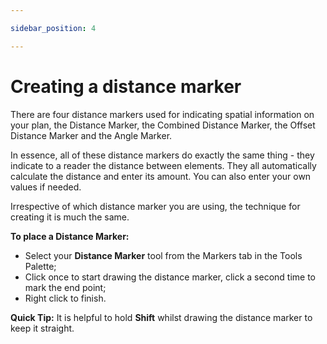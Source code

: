 ```yaml
---

sidebar_position: 4

---
```

# Creating a distance marker

There are four distance markers used for indicating spatial information on your plan, the Distance Marker, the Combined Distance Marker, the Offset Distance Marker and the Angle Marker.

In essence, all of these distance markers do exactly the same thing - they indicate to a reader the distance between elements. They all automatically calculate the distance and enter its amount. You can also enter your own values if needed.

Irrespective of which distance marker you are using, the technique for creating it is much the same. 

**To place a Distance Marker:**

 - Select your **Distance Marker** tool from the Markers tab in the Tools Palette;
 - Click once to start drawing the distance marker, click a second time to mark the end point;
 - Right click to finish.

**Quick Tip:** It is helpful to hold **Shift** whilst drawing the distance marker to keep it straight.
